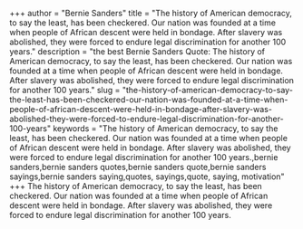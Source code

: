 +++
author = "Bernie Sanders"
title = "The history of American democracy, to say the least, has been checkered. Our nation was founded at a time when people of African descent were held in bondage. After slavery was abolished, they were forced to endure legal discrimination for another 100 years."
description = "the best Bernie Sanders Quote: The history of American democracy, to say the least, has been checkered. Our nation was founded at a time when people of African descent were held in bondage. After slavery was abolished, they were forced to endure legal discrimination for another 100 years."
slug = "the-history-of-american-democracy-to-say-the-least-has-been-checkered-our-nation-was-founded-at-a-time-when-people-of-african-descent-were-held-in-bondage-after-slavery-was-abolished-they-were-forced-to-endure-legal-discrimination-for-another-100-years"
keywords = "The history of American democracy, to say the least, has been checkered. Our nation was founded at a time when people of African descent were held in bondage. After slavery was abolished, they were forced to endure legal discrimination for another 100 years.,bernie sanders,bernie sanders quotes,bernie sanders quote,bernie sanders sayings,bernie sanders saying,quotes, sayings,quote, saying, motivation"
+++
The history of American democracy, to say the least, has been checkered. Our nation was founded at a time when people of African descent were held in bondage. After slavery was abolished, they were forced to endure legal discrimination for another 100 years.
